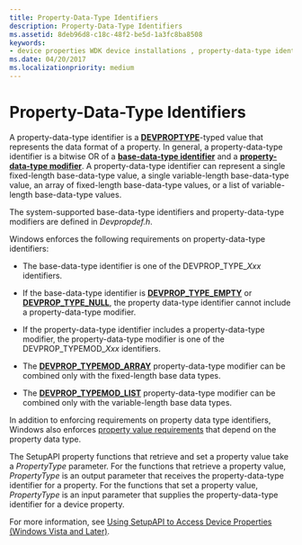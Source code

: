 ```yaml
---
title: Property-Data-Type Identifiers
description: Property-Data-Type Identifiers
ms.assetid: 8deb96d8-c18c-48f2-be5d-1a3fc8ba8508
keywords:
- device properties WDK device installations , property-data-type identifiers
ms.date: 04/20/2017
ms.localizationpriority: medium
---
```


# Property-Data-Type Identifiers


A property-data-type identifier is a [**DEVPROPTYPE**](https://msdn.microsoft.com/library/windows/hardware/ff543546)-typed value that represents the data format of a property. In general, a property-data-type identifier is a bitwise OR of a [**base-data-type identifier**](https://msdn.microsoft.com/library/windows/hardware/ff537793) and a [**property-data-type modifier**](https://msdn.microsoft.com/library/windows/hardware/ff549770). A property-data-type identifier can represent a single fixed-length base-data-type value, a single variable-length base-data-type value, an array of fixed-length base-data-type values, or a list of variable-length base-data-type values.

The system-supported base-data-type identifiers and property-data-type modifiers are defined in *Devpropdef.h*.

Windows enforces the following requirements on property-data-type identifiers:

-   The base-data-type identifier is one of the DEVPROP_TYPE_*Xxx* identifiers.

-   If the base-data-type identifier is [**DEVPROP_TYPE_EMPTY**](https://msdn.microsoft.com/library/windows/hardware/ff543585) or [**DEVPROP_TYPE_NULL**](https://msdn.microsoft.com/library/windows/hardware/ff543602), the property data-type identifier cannot include a property-data-type modifier.

-   If the property-data-type identifier includes a property-data-type modifier, the property-data-type modifier is one of the DEVPROP_TYPEMOD_*Xxx* identifiers.

-   The [**DEVPROP_TYPEMOD_ARRAY**](https://msdn.microsoft.com/library/windows/hardware/ff543556) property-data-type modifier can be combined only with the fixed-length base data types.

-   The [**DEVPROP_TYPEMOD_LIST**](https://msdn.microsoft.com/library/windows/hardware/ff543559) property-data-type modifier can be combined only with the variable-length base data types.

In addition to enforcing requirements on property data type identifiers, Windows also enforces [property value requirements](property-value-requirements.md) that depend on the property data type.

The SetupAPI property functions that retrieve and set a property value take a *PropertyType* parameter. For the functions that retrieve a property value, *PropertyType* is an output parameter that receives the property-data-type identifier for a property. For the functions that set a property value, *PropertyType* is an input parameter that supplies the property-data-type identifier for a device property.

For more information, see [Using SetupAPI to Access Device Properties (Windows Vista and Later)](using-setupapi-to-access-device-properties--windows-vista-and-later-.md).

 

 





